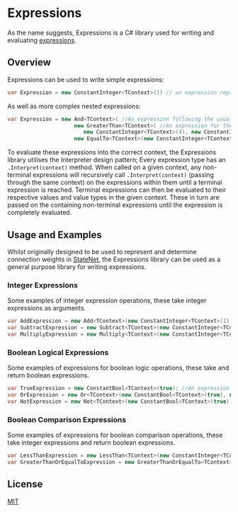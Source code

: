 # Expressions

As the name suggests, Expressions is a C# library used for writing and evaluating [expressions](https://en.wikipedia.org/wiki/Expression_(computer_science)).

## Overview

Expressions can be used to write simple expressions:

```csharp
var Expression = new ConstantInteger<TContext>(1) // an expression representing the int value 1
```

As well as more complex nested expressions:

```csharp
var Expression = new And<TContext>( //An expression following the usual boolean logic of the 'and' operator
                     new GreaterThan<TContext>( //An expression for the comparison operator >, this will evaluate to true as 4 > 1
                        new ConstantInteger<TContext>(4), new ConstantInteger<TContext>(1)),
                     new EqualTo<TContext>(new ConstantInteger<TContext>(1), new ConstantInteger<TContext>(1))); //An expression for the equality operator.
```
To evaluate these expressions into the correct context, the Expressions library utilises the Interpreter design pattern; Every expression type has an `.Interpret(context)` method. When called on a given context, any non-terminal expressions will recursively call `.Interpret(context)` (passing through the same context) on the expressions within them until a terminal expression is reached. Terminal expressions can then be evaluated to their respective values and value types in the given context. These in turn are passed on the containing non-terminal expressions until the expression is completely evaluated.

## Usage and Examples

Whilst originally designed to be used to represent and determine connection weights in [StateNet](https://github.com/Aptacode/StateNet), the Expressions library can be used as a general purpose library for writing expressions.

### Integer Expressions

Some examples of integer expression operations, these take integer expressions as arguments.

```csharp
var AddExpression = new Add<TContext>(new ConstantInteger<TContext>(1), new ConstantInteger<TContext>(1)); //An expression adding two integers: 1 + 1
var SubtractExpression = new Subtract<TContext>(new ConstantInteger<TContext>(2), new ConstantInteger<TContext>(1)); //An expression subtracting the right integer from the left:  2 -  1
var MultiplyExpression = new Multiply<TContext>(new ConstantInteger<TContext>(2), new ConstantInteger<TContext>(2)); //An expression multiplying two integers: 2 * 2
```

### Boolean Logical Expressions

Some examples of expressions for boolean logic operations, these take and return boolean expressions.

```csharp
var TrueExpression = new ConstantBool<TContext>(true); //An expression representing the bool value true
var OrExpression = new Or<TContext>(new ConstantBool<TContext>(true), new ConstantBool<TContext>(false)); //An expression for the boolean logical operator OR
var NotExpression = new Not<TContext>(new ConstantBool<TContext>(true)); //An expression for the boolean logical operator NOT
```

### Boolean Comparison Expressions

Some examples of expressions for boolean comparison operations, these take integer expressions and return boolean expressions.

```csharp
var LessThanExpression = new LessThan<TContext>(new ConstantInteger<TContext>(1), new ConstantInteger<TContext>(2)); //An expression representing the comparison 1 < 2
var GreaterThanOrEqualToExpression = new GreaterThanOrEqualTo<TContext>(new ConstantInteger<TContext>(1), new ConstantInteger<TContext>(2)) // An expression representing the comparison 1 >= 2
```

## License
[MIT](https://choosealicense.com/licenses/mit/)
